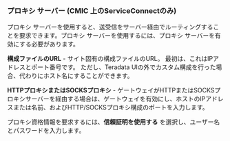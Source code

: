 ### プロキシ サーバー (CMIC 上のServiceConnectのみ)

プロキシ サーバーを使用すると、送受信をサーバー経由でルーティングすることを要求できます。プロキシ サーバーを使用するには、プロキシ サーバーを有効にする必要があります。

**構成ファイルのURL** - サイト固有の構成ファイルのURL。 最初は、これはIPアドレスとポート番号です。 ただし、Teradata UIの外でカスタム構成を行った場合、代わりにホスト名にすることができます。

**HTTPプロキシまたはSOCKSプロキシ** - ゲートウェイがHTTPまたはSOCKSプロキシサーバーを経由する場合は、ゲートウェイを有効にし、ホストのIPアドレスまたは名前、およびHTTP/SOCKSプロキシ構成のポートを入力します。

プロキシ資格情報を要求するには、**信頼証明を使用する** を選択し、ユーザー名とパスワードを入力します。
